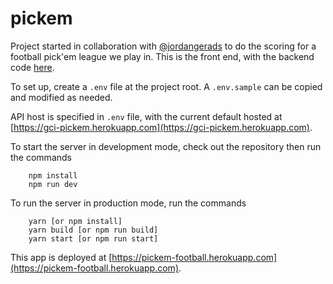 # pickem

Project started in collaboration with [@jordangerads](https://github.com/jordangerads) to do the scoring for a football pick'em league we play in.
This is the front end, with the backend code [here](https://github.com/jordangerads/pickem-api).

To set up, create a `.env` file at the project root. A `.env.sample` can be copied and modified as needed.

API host is specified in `.env` file, with the current default hosted at [https://gci-pickem.herokuapp.com](https://gci-pickem.herokuapp.com).

To start the server in development mode, check out the repository then run the commands
```
    npm install
    npm run dev
```
To run the server in production mode, run the commands
```
    yarn [or npm install]
    yarn build [or npm run build]
    yarn start [or npm run start]
``` 

This app is deployed at [https://pickem-football.herokuapp.com](https://pickem-football.herokuapp.com).
